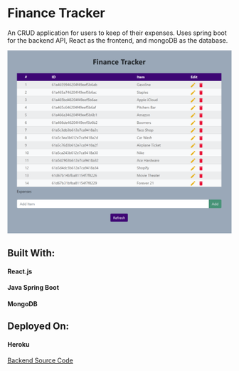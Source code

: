 # Finance Tracker

An CRUD application for users to keep of their expenses.  Uses spring boot for the backend API, React as the frontend, and mongoDB as the database.

![Client View](public/financeTracker.PNG)

## Built With:
#### React.js
#### Java Spring Boot
#### MongoDB


## Deployed On:
#### Heroku

[Backend Source Code](https://github.com/echoaj/FinanceTrackerBackend)
